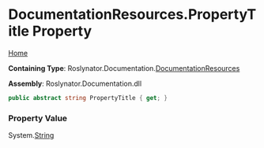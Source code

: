 <a name="_top"></a>

# DocumentationResources\.PropertyTitle Property

[Home](../../../../README.md#_top)

**Containing Type**: Roslynator\.Documentation\.[DocumentationResources](../README.md#_top)

**Assembly**: Roslynator\.Documentation\.dll

```csharp
public abstract string PropertyTitle { get; }
```

### Property Value

System\.[String](https://docs.microsoft.com/en-us/dotnet/api/system.string)

